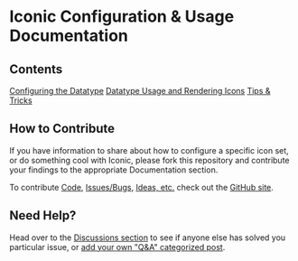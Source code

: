 # Iconic Configuration & Usage Documentation


## Contents

[Configuring the Datatype](Configuration/readme.md)
[Datatype Usage and Rendering Icons](Usage/readme.md)
[Tips & Tricks](Tips/readme.md)

## How to Contribute
If you have information to share about how to configure a specific icon set,  or do something cool with Iconic, please fork this repository and contribute your findings to the appropriate Documentation section.

To contribute [Code](https://github.com/skartknet/Iconic/pulls), [Issues/Bugs](https://github.com/skartknet/Iconic/), [Ideas, etc.](https://github.com/skartknet/Iconic/discussions) check out the [GitHub site](https://github.com/skartknet/Iconic/issues).

## Need Help?
Head over to the [Discussions section](https://github.com/skartknet/Iconic/discussions/categories/q-a) to see if anyone else has solved you particular issue, or [add your own "Q&A" categorized post](https://github.com/skartknet/Iconic/discussions/new?category=q-a).